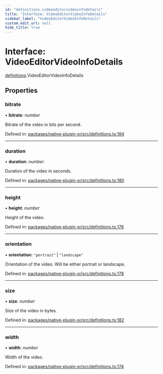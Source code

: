 ```yaml
---
id: "definitions.videoeditorvideoinfodetails"
title: "Interface: VideoEditorVideoInfoDetails"
sidebar_label: "VideoEditorVideoInfoDetails"
custom_edit_url: null
hide_title: true
---
```


# Interface: VideoEditorVideoInfoDetails

[definitions](../modules/definitions.md).VideoEditorVideoInfoDetails

## Properties

### bitrate

• **bitrate**: *number*

Bitrate of the video in bits per second.

Defined in: [packages/native-plugin-xr/src/definitions.ts:184](https://github.com/xr3ngine/xr3ngine/blob/7e8e151f1/packages/native-plugin-xr/src/definitions.ts#L184)

___

### duration

• **duration**: *number*

Duration of the video in seconds.

Defined in: [packages/native-plugin-xr/src/definitions.ts:180](https://github.com/xr3ngine/xr3ngine/blob/7e8e151f1/packages/native-plugin-xr/src/definitions.ts#L180)

___

### height

• **height**: *number*

Height of the video.

Defined in: [packages/native-plugin-xr/src/definitions.ts:176](https://github.com/xr3ngine/xr3ngine/blob/7e8e151f1/packages/native-plugin-xr/src/definitions.ts#L176)

___

### orientation

• **orientation**: ``"portrait"`` \| ``"landscape"``

Orientation of the video. Will be either portrait or landscape.

Defined in: [packages/native-plugin-xr/src/definitions.ts:178](https://github.com/xr3ngine/xr3ngine/blob/7e8e151f1/packages/native-plugin-xr/src/definitions.ts#L178)

___

### size

• **size**: *number*

Size of the video in bytes.

Defined in: [packages/native-plugin-xr/src/definitions.ts:182](https://github.com/xr3ngine/xr3ngine/blob/7e8e151f1/packages/native-plugin-xr/src/definitions.ts#L182)

___

### width

• **width**: *number*

Width of the video.

Defined in: [packages/native-plugin-xr/src/definitions.ts:174](https://github.com/xr3ngine/xr3ngine/blob/7e8e151f1/packages/native-plugin-xr/src/definitions.ts#L174)
